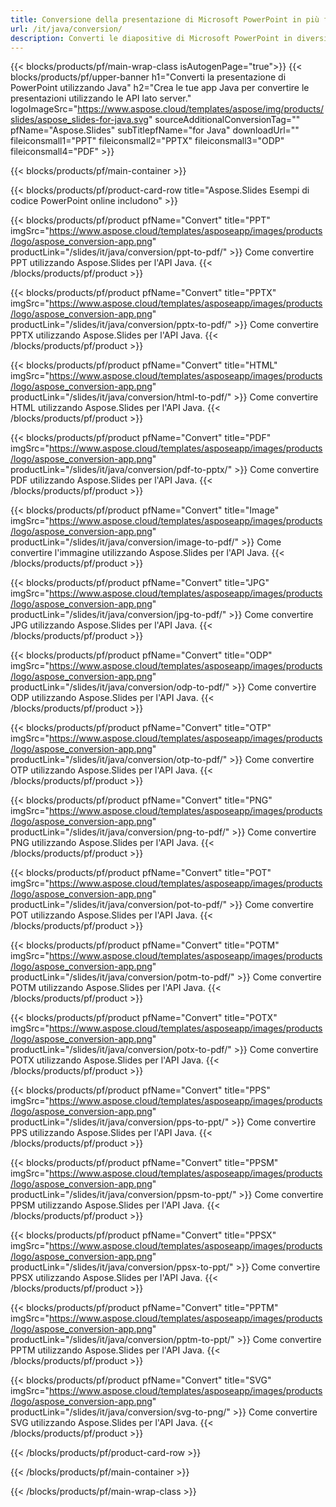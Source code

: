 ```yaml
---
title: Conversione della presentazione di Microsoft PowerPoint in più file utilizzando Java
url: /it/java/conversion/
description: Converti le diapositive di Microsoft PowerPoint in diversi file, inclusi HTML, PDF e formati immagine all'interno di applicazioni basate su Java.
---
```


{{< blocks/products/pf/main-wrap-class isAutogenPage="true">}}
{{< blocks/products/pf/upper-banner h1="Converti la presentazione di PowerPoint utilizzando Java" h2="Crea le tue app Java per convertire le presentazioni utilizzando le API lato server." logoImageSrc="https://www.aspose.cloud/templates/aspose/img/products/slides/aspose_slides-for-java.svg" sourceAdditionalConversionTag="" pfName="Aspose.Slides" subTitlepfName="for Java" downloadUrl="" fileiconsmall1="PPT" fileiconsmall2="PPTX" fileiconsmall3="ODP" fileiconsmall4="PDF" >}}

{{< blocks/products/pf/main-container >}}

{{< blocks/products/pf/product-card-row title="Aspose.Slides Esempi di codice PowerPoint online includono" >}}

{{< blocks/products/pf/product pfName="Convert" title="PPT" imgSrc="https://www.aspose.cloud/templates/asposeapp/images/products/logo/aspose_conversion-app.png" productLink="/slides/it/java/conversion/ppt-to-pdf/" >}}
Come convertire PPT utilizzando Aspose.Slides per l'API Java.
{{< /blocks/products/pf/product >}}

{{< blocks/products/pf/product pfName="Convert" title="PPTX" imgSrc="https://www.aspose.cloud/templates/asposeapp/images/products/logo/aspose_conversion-app.png" productLink="/slides/it/java/conversion/pptx-to-pdf/" >}}
Come convertire PPTX utilizzando Aspose.Slides per l'API Java.
{{< /blocks/products/pf/product >}}

{{< blocks/products/pf/product pfName="Convert" title="HTML" imgSrc="https://www.aspose.cloud/templates/asposeapp/images/products/logo/aspose_conversion-app.png" productLink="/slides/it/java/conversion/html-to-pdf/" >}}
Come convertire HTML utilizzando Aspose.Slides per l'API Java.
{{< /blocks/products/pf/product >}}

{{< blocks/products/pf/product pfName="Convert" title="PDF" imgSrc="https://www.aspose.cloud/templates/asposeapp/images/products/logo/aspose_conversion-app.png" productLink="/slides/it/java/conversion/pdf-to-pptx/" >}}
Come convertire PDF utilizzando Aspose.Slides per l'API Java.
{{< /blocks/products/pf/product >}}

{{< blocks/products/pf/product pfName="Convert" title="Image" imgSrc="https://www.aspose.cloud/templates/asposeapp/images/products/logo/aspose_conversion-app.png" productLink="/slides/it/java/conversion/image-to-pdf/" >}}
Come convertire l'immagine utilizzando Aspose.Slides per l'API Java.
{{< /blocks/products/pf/product >}}

{{< blocks/products/pf/product pfName="Convert" title="JPG" imgSrc="https://www.aspose.cloud/templates/asposeapp/images/products/logo/aspose_conversion-app.png" productLink="/slides/it/java/conversion/jpg-to-pdf/" >}}
Come convertire JPG utilizzando Aspose.Slides per l'API Java.
{{< /blocks/products/pf/product >}}

{{< blocks/products/pf/product pfName="Convert" title="ODP" imgSrc="https://www.aspose.cloud/templates/asposeapp/images/products/logo/aspose_conversion-app.png" productLink="/slides/it/java/conversion/odp-to-pdf/" >}}
Come convertire ODP utilizzando Aspose.Slides per l'API Java.
{{< /blocks/products/pf/product >}}

{{< blocks/products/pf/product pfName="Convert" title="OTP" imgSrc="https://www.aspose.cloud/templates/asposeapp/images/products/logo/aspose_conversion-app.png" productLink="/slides/it/java/conversion/otp-to-pdf/" >}}
Come convertire OTP utilizzando Aspose.Slides per l'API Java.
{{< /blocks/products/pf/product >}}

{{< blocks/products/pf/product pfName="Convert" title="PNG" imgSrc="https://www.aspose.cloud/templates/asposeapp/images/products/logo/aspose_conversion-app.png" productLink="/slides/it/java/conversion/png-to-pdf/" >}}
Come convertire PNG utilizzando Aspose.Slides per l'API Java.
{{< /blocks/products/pf/product >}}

{{< blocks/products/pf/product pfName="Convert" title="POT" imgSrc="https://www.aspose.cloud/templates/asposeapp/images/products/logo/aspose_conversion-app.png" productLink="/slides/it/java/conversion/pot-to-pdf/" >}}
Come convertire POT utilizzando Aspose.Slides per l'API Java.
{{< /blocks/products/pf/product >}}

{{< blocks/products/pf/product pfName="Convert" title="POTM" imgSrc="https://www.aspose.cloud/templates/asposeapp/images/products/logo/aspose_conversion-app.png" productLink="/slides/it/java/conversion/potm-to-pdf/" >}}
Come convertire POTM utilizzando Aspose.Slides per l'API Java.
{{< /blocks/products/pf/product >}}

{{< blocks/products/pf/product pfName="Convert" title="POTX" imgSrc="https://www.aspose.cloud/templates/asposeapp/images/products/logo/aspose_conversion-app.png" productLink="/slides/it/java/conversion/potx-to-pdf/" >}}
Come convertire POTX utilizzando Aspose.Slides per l'API Java.
{{< /blocks/products/pf/product >}}

{{< blocks/products/pf/product pfName="Convert" title="PPS" imgSrc="https://www.aspose.cloud/templates/asposeapp/images/products/logo/aspose_conversion-app.png" productLink="/slides/it/java/conversion/pps-to-ppt/" >}}
Come convertire PPS utilizzando Aspose.Slides per l'API Java.
{{< /blocks/products/pf/product >}}

{{< blocks/products/pf/product pfName="Convert" title="PPSM" imgSrc="https://www.aspose.cloud/templates/asposeapp/images/products/logo/aspose_conversion-app.png" productLink="/slides/it/java/conversion/ppsm-to-ppt/" >}}
Come convertire PPSM utilizzando Aspose.Slides per l'API Java.
{{< /blocks/products/pf/product >}}

{{< blocks/products/pf/product pfName="Convert" title="PPSX" imgSrc="https://www.aspose.cloud/templates/asposeapp/images/products/logo/aspose_conversion-app.png" productLink="/slides/it/java/conversion/ppsx-to-ppt/" >}}
Come convertire PPSX utilizzando Aspose.Slides per l'API Java.
{{< /blocks/products/pf/product >}}

{{< blocks/products/pf/product pfName="Convert" title="PPTM" imgSrc="https://www.aspose.cloud/templates/asposeapp/images/products/logo/aspose_conversion-app.png" productLink="/slides/it/java/conversion/pptm-to-ppt/" >}}
Come convertire PPTM utilizzando Aspose.Slides per l'API Java.
{{< /blocks/products/pf/product >}}

{{< blocks/products/pf/product pfName="Convert" title="SVG" imgSrc="https://www.aspose.cloud/templates/asposeapp/images/products/logo/aspose_conversion-app.png" productLink="/slides/it/java/conversion/svg-to-png/" >}}
Come convertire SVG utilizzando Aspose.Slides per l'API Java.
{{< /blocks/products/pf/product >}}

{{< /blocks/products/pf/product-card-row >}}

{{< /blocks/products/pf/main-container >}}
    
{{< /blocks/products/pf/main-wrap-class >}}